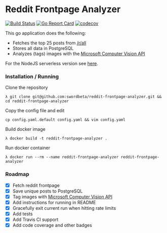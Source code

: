 # Reddit Frontpage Analyzer
[![Build Status](https://ci.swordbeta.com/api/badges/swordbeta/reddit-frontpage-analyzer-go/status.svg)](https://ci.swordbeta.com/swordbeta/reddit-frontpage-analyzer-go)
[![Go Report Card](https://goreportcard.com/badge/github.com/swordbeta/reddit-frontpage-analyzer-go)](https://goreportcard.com/report/github.com/swordbeta/reddit-frontpage-analyzer-go)
[![codecov](https://codecov.io/gh/swordbeta/reddit-frontpage-analyzer-go/branch/master/graph/badge.svg)](https://codecov.io/gh/swordbeta/reddit-frontpage-analyzer-go)

This go application does the following:

- Fetches the top 25 posts from [/r/all][1]
- Stores all data in PostgreSQL
- Analyzes (tags) images with the [Microsoft Computer Vision API][3]

For the NodeJS serverless version see [here][2].

### Installation / Running

Clone the repository
```
λ git clone git@github.com:swordbeta/reddit-frontpage-analyzer.git && cd reddit-frontpage-analyzer
```

Copy the config file and edit
```
cp config.yaml.default config.yaml && vim config.yaml
```

Build docker image
```
λ docker build -t reddit-frontpage-analyzer .
```

Run docker container
```
λ docker run --rm --name reddit-frontpage-analyzer reddit-frontpage-analyzer
```

### Roadmap

- [X] Fetch reddit frontpage
- [X] Save unique posts to PostgreSQL
- [X] Tag images with [Microsoft Computer Vision API][3]
- [X] Add instructions for running in README
- [X] Gracefully exit current run when hitting rate limits
- [X] Add tests
- [X] Add Travis CI support
- [X] Add code coverage and other badges

[1]: https://reddit.com/r/all
[2]: https://github.com/swordbeta/reddit-frontpage-analyzer-nodejs
[3]: https://www.microsoft.com/cognitive-services/en-us/computer-vision-api
